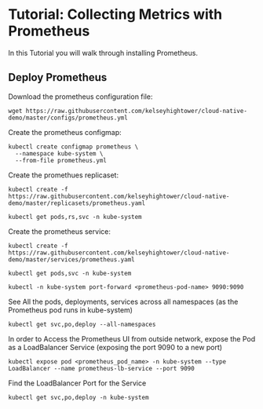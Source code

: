 # Tutorial: Collecting Metrics with Prometheus

In this Tutorial you will walk through installing Prometheus.

## Deploy Prometheus

Download the prometheus configuration file:

```
wget https://raw.githubusercontent.com/kelseyhightower/cloud-native-demo/master/configs/prometheus.yml
```

Create the prometheus configmap:

```
kubectl create configmap prometheus \
  --namespace kube-system \
  --from-file prometheus.yml
```

Create the promethues replicaset:

```
kubectl create -f https://raw.githubusercontent.com/kelseyhightower/cloud-native-demo/master/replicasets/prometheus.yaml
```

```
kubectl get pods,rs,svc -n kube-system
```

Create the prometheus service:

```
kubectl create -f https://raw.githubusercontent.com/kelseyhightower/cloud-native-demo/master/services/prometheus.yaml
```

```
kubectl get pods,svc -n kube-system 
```

```
kubectl -n kube-system port-forward <prometheus-pod-name> 9090:9090
```
See All the pods, deployments, services across all namespaces (as the Prometheus pod runs in kube-system)

```
kubectl get svc,po,deploy --all-namespaces
```
In order to Access the Prometheus UI from outside network, expose the Pod as a LoadBalancer Service 
(exposing the port 9090 to a new port)

```
kubectl expose pod <prometheus_pod_name> -n kube-system --type LoadBalancer --name prometheus-lb-service --port 9090
```

Find the LoadBalancer Port for the Service 
```
kubectl get svc,po,deploy -n kube-system
```
